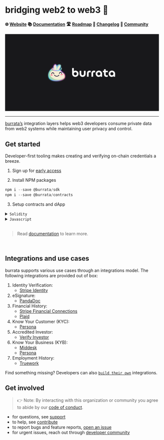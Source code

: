 # bridging web2 to web3 🧀

#### 🌐 [Website](https://www.burrata.xyz)    📚 [Documentation](https://docs.burrata.xyz)    🛣 [Roadmap](https://github.com/orgs/burrata-labs/projects/3)    📝 [Changelog](https://docs.burrata.xyz/changelog)   💬 [Community](https://t.me/+vvN1naUaBbZlMDgx)

![](https://raw.githubusercontent.com/burrata-labs/.github/main/assets/gh-banner.png)

---
[burrata’s](https://www.burrata.xyz) integration layers helps web3 developers consume private data from web2 systems while maintaining user privacy and control.


## Get started

Developer-first tooling makes creating and verifying on-chain credentials a breeze.

1. Sign up for [early access](https://www.burrata.xyz)

2. Install NPM packages

```js
npm i --save @burrata/sdk
npm i --save @burrata/contracts
```

3. Setup contracts and dApp

<details>
<summary><code>Solidity</code></summary>

```solidity
import "@burrata/contracts/deployment/testnet.sol";

function your_function(bytes calldata burrataData) {
  BurrataClaims.check(
    keccak256("soulnoun.cip"),
    burrataData
  );
}
```
</details>

<details>
<summary><code>Javascript</code></summary>

```js
import { initialize as burrataInit } from '@burrata/sdk.ethers';
import { useState, useCallback } from 'react';

const BURRATA_ENV = process.env.REACT_APP_BURRATA_ENV;

export const useBurrata = () => {
    const [connected, setConnected] = useState(false);

    const connectBurrata: (account: string, signer: any) => Promise<any> = useCallback(
    async (account: string, signer: any) => {
        try {
        const res = await burrataInit({
            account,
            provider: signer.provider,
            info: {
            name: 'SoulNoun',
            logoUrl: 'https://openseauserdata.com/files/605b971d4feefc10a91ce4d1f0cfcd8f.svg',
            },
            environment: BURRATA_ENV,
        });

        setConnected(true);
        return res;
        } catch (error) {
        return error;
        }
    },
    [],
    );

    return [connected, connectBurrata];
};
```

</details>

<br/>

> Read [documentation](https://docs.burrata.xyz) to learn more.

<br/>

## Integrations and use cases

burrata supports various use cases through an integrations model. The following integrations are provided out of box:

1. Identity Verification:
    - [Stripe Identity](https://docs.burrata.xyz)
2. eSignature:
    - [PandaDoc](https://docs.burrata.xyz)
3.  Financial History:
    - [Stripe Financial Connections](https://docs.burrata.xyz)
    - [Plaid](https://docs.burrata.xyz)
4. Know Your Customer (KYC):
    - [Persona](https://docs.burrata.xyz)
5. Accredited Investor:
    - [Verify Investor](https://docs.burrata.xyz)
6. Know Your Business (KYB):
    - [Middesk](https://docs.burrata.xyz)
    - [Persona](https://docs.burrata.xyz)
7. Employment History:
    - [Truework](https://docs.burrata.xyz)

Find something missing? Developers can also [`build their own`](https://docs.burrata.xyz) integrations.


## Get involved

> 👉 Note: By interacting with this organization or community you agree to abide by our [code of conduct]().

* for questions, see [support]()
* to help, see [contribute]()
* to report bugs and feature reports, [open an issue]()
* for urgent issues, reach out through [developer community](https://t.me/+vvN1naUaBbZlMDgx)